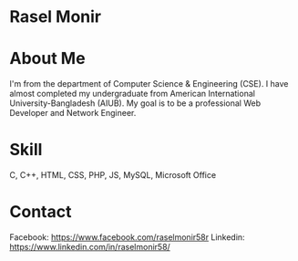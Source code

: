 # Rasel Monir
# About Me
I'm from the department of Computer Science & Engineering (CSE). I have almost completed my undergraduate from American International University-Bangladesh (AIUB). My goal is to be a professional Web Developer and Network Engineer.
# Skill
C, C++, HTML, CSS, PHP, JS, MySQL, Microsoft Office
# Contact
Facebook: https://www.facebook.com/raselmonir58r
Linkedin: https://www.linkedin.com/in/raselmonir58/

